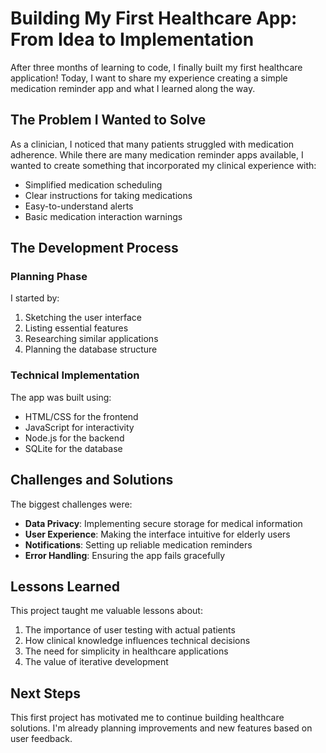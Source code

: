 # Building My First Healthcare App: From Idea to Implementation

After three months of learning to code, I finally built my first healthcare application! Today, I want to share my experience creating a simple medication reminder app and what I learned along the way.

## The Problem I Wanted to Solve

As a clinician, I noticed that many patients struggled with medication adherence. While there are many medication reminder apps available, I wanted to create something that incorporated my clinical experience with:

- Simplified medication scheduling
- Clear instructions for taking medications
- Easy-to-understand alerts
- Basic medication interaction warnings

## The Development Process

### Planning Phase
I started by:
1. Sketching the user interface
2. Listing essential features
3. Researching similar applications
4. Planning the database structure

### Technical Implementation
The app was built using:
- HTML/CSS for the frontend
- JavaScript for interactivity
- Node.js for the backend
- SQLite for the database

## Challenges and Solutions

The biggest challenges were:

- **Data Privacy**: Implementing secure storage for medical information
- **User Experience**: Making the interface intuitive for elderly users
- **Notifications**: Setting up reliable medication reminders
- **Error Handling**: Ensuring the app fails gracefully

## Lessons Learned

This project taught me valuable lessons about:

1. The importance of user testing with actual patients
2. How clinical knowledge influences technical decisions
3. The need for simplicity in healthcare applications
4. The value of iterative development

## Next Steps

This first project has motivated me to continue building healthcare solutions. I'm already planning improvements and new features based on user feedback. 